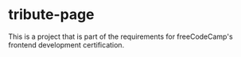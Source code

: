 # tribute-page

This is a project that is part of the requirements for freeCodeCamp's frontend development certification.

